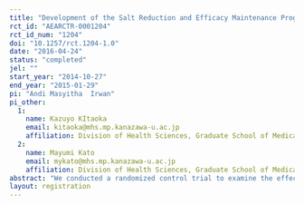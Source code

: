 ```yaml
---
title: "Development of the Salt Reduction and Efficacy Maintenance Program in Indonesia "
rct_id: "AEARCTR-0001204"
rct_id_num: "1204"
doi: "10.1257/rct.1204-1.0"
date: "2016-04-24"
status: "completed"
jel: ""
start_year: "2014-10-27"
end_year: "2015-01-29"
pi: "Andi Masyitha  Irwan"
pi_other:
  1:
    name: Kazuyo KItaoka
    email: kitaoka@mhs.mp.kanazawa-u.ac.jp
    affiliation: Division of Health Sciences, Graduate School of Medical Sciences Kanazawa University
  2:
    name: Mayumi Kato
    email: mykato@mhs.mp.kanazawa-u.ac.jp
    affiliation: Division of Health Sciences, Graduate School of Medical Sciences Kanazawa University
abstract: "We conducted a randomized control trial to examine the effects of Salt Reduction Efficacy Maintenance (SREM), in reducing the salt intake of older people with high blood pressure. A total of 51 participants in Indonesia were randomly assigned to a control group (n=17), Salt Reduction Training (SRT) group (n=17), or SREM as an intervention groups (n=17). The SREM group was given educational training and a maintenance meeting. The knowledge, attitude toward self-care, and self-efficacy of the SREM group were significantly increased one week after training and maintained one week after a maintenance meeting. The SRT group also showed significant effects for same variables; however, a rebound of food salt concentration was observed one week after the maintenance meeting. No significant improvement was found in the control group. In the maintenance meeting, SREM participants reported positive effects of salt reduction and applying it in different ways based on who cooks at their houses. The SREM program was effective for maintaining knowledge, attitude, and self-efficacy of salt reduction practices and could be integrated into community nursing intervention for older people with hypertension/prehypertension. "
layout: registration
---
```


